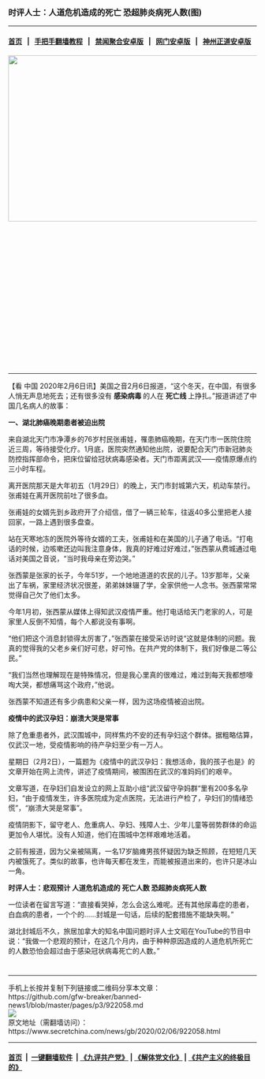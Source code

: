### 时评人士：人道危机造成的死亡 恐超肺炎病死人数(图)
------------------------

#### [首页](https://github.com/gfw-breaker/banned-news1/blob/master/README.md) &nbsp;&nbsp;|&nbsp;&nbsp; [手把手翻墙教程](https://github.com/gfw-breaker/guides/wiki) &nbsp;&nbsp;|&nbsp;&nbsp; [禁闻聚合安卓版](https://github.com/gfw-breaker/bn-android) &nbsp;&nbsp;|&nbsp;&nbsp; [网门安卓版](https://github.com/oGate2/oGate) &nbsp;&nbsp;|&nbsp;&nbsp; [神州正道安卓版](https://github.com/SzzdOgate/update) 



<div class="article_right" style="fone-color:#000">
 <p style="text-align: center;">
  <img alt="" src="https://img3.secretchina.com/pic/2020/2-5/p2620661a167235722-ss.jpg" style="height:337px; width:600px"/>
  <span id="hideid" name="hideid" style="color:red;display:none;">
   <span href="https://www.secretchina.com">
   </span>
  </span>
 </p>
 <div id="txt-mid1-t21-2017">
  <ins class="adsbygoogle" data-ad-client="ca-pub-1276641434651360" data-ad-slot="2451032099" style="display:inline-block;width:336px;height:280px">
  </ins>
  

---


  </div>
 </div>
 <p>
  【看
  <span href="https://www.secretchina.com" target="_blank">
   中国
  </span>
  2020年2月6日讯】美国之音2月6日报道，“这个冬天，在中国，有很多人悄无声息地死去；还有很多没有
  <strong>
   感染病毒
  </strong>
  的人在
  <strong>
   死亡线
  </strong>
  上挣扎。”报道讲述了中国几名病人的故事：
  <span id="hideid" name="hideid" style="color:red;display:none;">
   <span href="https://www.secretchina.com">
   </span>
  </span>
 </p>
 <p>
  <strong>
   一、湖北肺癌晚期患者被迫出院
  </strong>
 </p>
 <p>
  来自湖北天门市净潭乡的76岁村民张甫娃，罹患肺癌晚期，在天门市一医院住院近三周，等待接受化疗。1月底，医院突然通知他出院，说要配合天门市新冠肺炎防控指挥部命令，把床位留给冠状病毒感染者。天门市距离武汉——疫情原爆点约三小时车程。
 </p>
 <p>
  离开医院那天是大年初五（1月29日）的晚上，天门市封城第六天，机动车禁行。张甫娃在离开医院前吐了很多血。
 </p>
 <p>
  张甫娃的女婿先到乡政府开了介绍信，借了一辆三轮车，往返40多公里把老人接回家，一路上遇到很多盘查。
 </p>
 <p>
  站在天寒地冻的医院外等待女婿的工夫，张甫娃和在美国的儿子通了电话。“打电话的时候，边咳嗽还边叫我注意身体，我真的好难过好难过，”张西蒙从费城通过电话对美国之音说，“当时我母亲在旁边哭。”
 </p>
 <p>
  张西蒙是张家的长子，今年51岁，一个地地道道的农民的儿子。13岁那年，父亲出了车祸，家里经济状况很差，弟弟妹妹辍了学，全家供他一人念书。张西蒙常常觉得自己欠了他们太多。
 </p>
 <p>
  今年1月初，张西蒙从媒体上得知武汉疫情严重。他打电话给天门老家的人，可是家里人反倒不知情，每个人都说没有事啊。
 </p>
 <p>
  “他们把这个消息封锁得太厉害了，”张西蒙在接受采访时说“这就是体制的问题。我真的觉得我的父老乡亲们好可悲，好可怜。在共产党的体制下，我们好像是二等公民。”
 </p>
 <p>
  “我们当然也理解现在是特殊情况，但是我心里真的很难过，难过到每天我都想嚎啕大哭，都想痛骂这个政府，”他说。
 </p>
 <p>
  张西蒙不知道还有多少病患和父亲一样，因为这场疫情被迫出院。
 </p>
 <p>
  <strong>
   疫情中的武汉孕妇：崩溃大哭是常事
  </strong>
 </p>
 <p>
  除了危重患者外，武汉围城中，同样焦灼不安的还有孕妇这个群体。据粗略估算，仅武汉一地，受疫情影响的待产孕妇至少有一万人。
 </p>
 <p>
  星期日（2月2日），一篇题为《疫情中的武汉孕妇：我想活命，我的孩子也是》的文章开始在网上流传，讲述了疫情期间，被围困在武汉的准妈妈们的艰辛。
 </p>
 <p>
  文章写道，在孕妇们自发设立的网上互助小组“武汉留守孕妈群“里有200多名孕妇，“由于疫情发生，许多医院成为定点医院，无法进行产检了，孕妇们的情绪恐慌”，“崩溃大哭是常事”。
 </p>
 <p>
  疫情阴影下，留守老人、危重病人、孕妇、残障人士、少年儿童等弱势群体的命运更加令人堪忧。没有人知道，他们在围城中怎样艰难地活着。
 </p>
 <p>
  之前有报道，因为父亲被隔离，一名17岁脑瘫男孩怀疑因为缺乏照顾，在短短几天内被饿死了。类似的故事，也许每天都在发生，而能被报道出来的，也许只是冰山一角。
 </p>
 <p>
  <strong>
   时评人士：悲观预计 人道危机造成的
   <span href="https://www.secretchina.com/news/gb/tag/死亡人数" target="_blank">
    死亡人数
   </span>
   恐超肺炎病死人数
  </strong>
 </p>
 <p>
  一位读者在留言写道：“直接看哭掉，怎么会这么难呢。还有其他尿毒症的患者，白血病的患者，一个个的……封城是一句话，后续的配套措施不能缺失啊。”
 </p>
 <p>
  湖北封城后不久，旅居加拿大的知名中国问题时评人士文昭在YouTube的节目中说：“我做一个悲观的预计，在这几个月内，由于种种原因造成的人道危机所死亡的人数恐怕会超过由于感染冠状病毒死亡的人数。”
  <center>
   <div>
    <div id="txt-mid2-t22-2017" style="display: block;  max-height: 351px;  overflow: hidden;">
     <div id="SC-21xxx">
     </div>
     <ins class="adsbygoogle" data-ad-client="ca-pub-1276641434651360" data-ad-format="auto" data-ad-slot="4301710469" data-full-width-responsive="true" style="display:block">
     </ins>
    </div>
   </div>
  </center>
  <div style="padding-top:12px;">
  </div>
 </p>
</div>

<hr/>
手机上长按并复制下列链接或二维码分享本文章：<br/>
https://github.com/gfw-breaker/banned-news1/blob/master/pages/p3/922058.md <br/>
<a href='https://github.com/gfw-breaker/banned-news1/blob/master/pages/p3/922058.md'><img src='https://github.com/gfw-breaker/banned-news1/blob/master/pages/p3/922058.md.png'/></a> <br/>
原文地址（需翻墙访问）：https://www.secretchina.com/news/gb/2020/02/06/922058.html


------------------------
#### [首页](https://github.com/gfw-breaker/banned-news1/blob/master/README.md) &nbsp;|&nbsp; [一键翻墙软件](https://github.com/gfw-breaker/nogfw/blob/master/README.md) &nbsp;| [《九评共产党》](https://github.com/gfw-breaker/9ping.md/blob/master/README.md#九评之一评共产党是什么) | [《解体党文化》](https://github.com/gfw-breaker/jtdwh.md/blob/master/README.md) | [《共产主义的终极目的》](https://github.com/gfw-breaker/gczydzjmd.md/blob/master/README.md)


<img src='http://gfw-breaker.win/banned-news/pages/p3/922058.md' width='0px' height='0px'/>